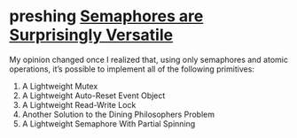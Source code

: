 # preshing [Semaphores are Surprisingly Versatile](https://preshing.com/20150316/semaphores-are-surprisingly-versatile/)

My opinion changed once I realized that, using only semaphores and atomic operations, it’s possible to implement all of the following primitives:

1. A Lightweight Mutex
2. A Lightweight Auto-Reset Event Object
3. A Lightweight Read-Write Lock
4. Another Solution to the Dining Philosophers Problem
5. A Lightweight Semaphore With Partial Spinning